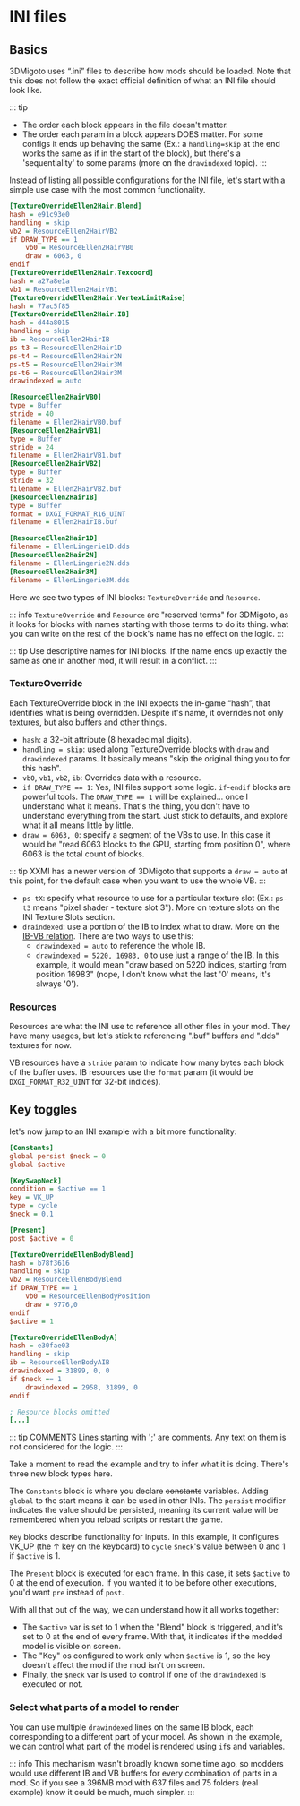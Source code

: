 # INI files

## Basics

3DMigoto uses “.ini” files to describe how mods should be loaded. Note that this does not follow the exact official definition of what an INI file should look like.

::: tip
* The order each block appears in the file doesn't matter.
* The order each param in a block appears DOES matter. For some configs it ends up behaving the same (Ex.: a `handling=skip` at the end works the same as if in the start of the block), but there's a 'sequentiality' to some params (more on the `drawindexed` topic).
:::

Instead of listing all possible configurations for the INI file, let's start with a simple use case with the most common functionality.

```ini
[TextureOverrideEllen2Hair.Blend]
hash = e91c93e0
handling = skip
vb2 = ResourceEllen2HairVB2
if DRAW_TYPE == 1
	vb0 = ResourceEllen2HairVB0
	draw = 6063, 0
endif
[TextureOverrideEllen2Hair.Texcoord]
hash = a27a8e1a
vb1 = ResourceEllen2HairVB1
[TextureOverrideEllen2Hair.VertexLimitRaise]
hash = 77ac5f85
[TextureOverrideEllen2Hair.IB]
hash = d44a8015
handling = skip
ib = ResourceEllen2HairIB
ps-t3 = ResourceEllen2Hair1D
ps-t4 = ResourceEllen2Hair2N
ps-t5 = ResourceEllen2Hair3M
ps-t6 = ResourceEllen2Hair3M
drawindexed = auto

[ResourceEllen2HairVB0]
type = Buffer
stride = 40
filename = Ellen2HairVB0.buf
[ResourceEllen2HairVB1]
type = Buffer
stride = 24
filename = Ellen2HairVB1.buf
[ResourceEllen2HairVB2]
type = Buffer
stride = 32
filename = Ellen2HairVB2.buf
[ResourceEllen2HairIB]
type = Buffer
format = DXGI_FORMAT_R16_UINT
filename = Ellen2HairIB.buf

[ResourceEllen2Hair1D]
filename = EllenLingerie1D.dds
[ResourceEllen2Hair2N]
filename = EllenLingerie2N.dds
[ResourceEllen2Hair3M]
filename = EllenLingerie3M.dds
```

Here we see two types of INI blocks: `TextureOverride` and `Resource`.

::: info
`TextureOverride` and `Resource` are "reserved terms" for 3DMigoto, as it looks for blocks with names starting with those terms to do its thing. what you can write on the rest of the block's name has no effect on the logic.
:::

::: tip
Use descriptive names for INI blocks. If the name ends up exactly the same as one in another mod, it will result in a conflict.
:::

### TextureOverride
Each TextureOverride block in the INI expects the in-game “hash”, that identifies what is being overridden. Despite it's name, it overrides not only textures, but also buffers and other things.
* `hash`: a 32-bit attribute (8 hexadecimal digits).
* `handling = skip`: used along TextureOverride blocks with `draw` and `drawindexed` params. It basically means "skip the original thing you to for this hash".
* `vb0`, `vb1`, `vb2`, `ib`: Overrides data with a resource.
* `if DRAW_TYPE == 1`: Yes, INI files support some logic. `if`-`endif` blocks are powerful tools. The `DRAW_TYPE == 1` will be explained... once I understand what it means. That's the thing, you don't have to understand everything from the start. Just stick to defaults, and explore what it all means little by little.
* `draw = 6063, 0`: specify a segment of the VBs to use. In this case it would be "read 6063 blocks to the GPU, starting from position 0", where 6063 is the total count of blocks.

::: tip
XXMI has a newer version of 3DMigoto that supports a `draw = auto` at this point, for the default case when you want to use the whole VB.
:::

* `ps-tX`: specify what resource to use for a particular texture slot (Ex.: `ps-t3` means "pixel shader - texture slot 3"). More on texture slots on the INI Texture Slots section.
* `draindexed`: use a portion of the IB to index what to draw. More on the [IB-VB relation](../ib-vb.md). There are two ways to use this:
  * `drawindexed = auto` to reference the whole IB.
  * `drawindexed = 5220, 16983, 0` to use just a range of the IB. In this example, it would mean "draw based on 5220 indices, starting from position 16983" (nope, I don't know what the last '0' means, it's always '0').

### Resources
Resources are what the INI use to reference all other files in your mod. They have many usages, but let's stick to referencing ".buf" buffers and ".dds" textures for now.

VB resources have a `stride` param to indicate how many bytes each block of the buffer uses. IB resources use the `format` param (it would be `DXGI_FORMAT_R32_UINT` for 32-bit indices).

## Key toggles
let's now jump to an INI example with a bit more functionality:

```ini
[Constants]
global persist $neck = 0
global $active

[KeySwapNeck]
condition = $active == 1
key = VK_UP
type = cycle
$neck = 0,1

[Present]
post $active = 0

[TextureOverrideEllenBodyBlend]
hash = b78f3616
handling = skip
vb2 = ResourceEllenBodyBlend
if DRAW_TYPE == 1
    vb0 = ResourceEllenBodyPosition
    draw = 9776,0
endif
$active = 1

[TextureOverrideEllenBodyA]
hash = e30fae03
handling = skip
ib = ResourceEllenBodyAIB
drawindexed = 31899, 0, 0
if $neck == 1
    drawindexed = 2958, 31899, 0
endif

; Resource blocks omitted
[...]
```

::: tip COMMENTS
Lines starting with ';' are comments. Any text on them is not considered for the logic.
:::

Take a moment to read the example and try to infer what it is doing. There's three new block types here.

The `Constants` block is where you declare ~~constants~~ variables. Adding `global` to the start means it can be used in other INIs. The `persist` modifier indicates the value should be persisted, meaning its current value will be remembered when you reload scripts or restart the game.

`Key` blocks describe functionality for inputs. In this example, it configures VK_UP (the ↑ key on the keyboard) to `cycle` `$neck`'s value between 0 and 1 if `$active` is 1.

The `Present` block is executed for each frame. In this case, it sets `$active` to 0 at the end of execution. If you wanted it to be before other executions, you'd want `pre` instead of `post`.

With all that out of the way, we can understand how it all works together:
* The `$active` var is set to 1 when the "Blend" block is triggered, and it's set to 0 at the end of every frame. With that, it indicates if the modded model is visible on screen.
* The "Key" os configured to work only when `$active` is 1, so the key doesn't affect the mod if the mod isn't on screen.
* Finally, the `$neck` var is used to control if one of the `drawindexed` is executed or not.

### Select what parts of a model to render
You can use multiple `drawindexed` lines on the same IB block, each corresponding to a different part of your model.
As shown in the example, we can control what part of the model is rendered using `if`s and variables.

::: info
This mechanism wasn't broadly known some time ago, so modders would use different IB and VB buffers for every combination of parts in a mod. So if you see a 396MB mod with 637 files and 75 folders (real example) know it could be much, much simpler.
:::
